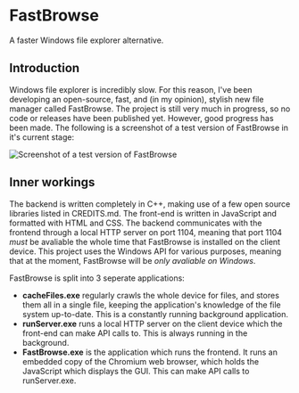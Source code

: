 # FastBrowse
A faster Windows file explorer alternative.

## Introduction
Windows file explorer is incredibly slow. For this reason, I've been developing an open-source, fast, and (in my opinion), stylish new file manager called FastBrowse. The project is still very much in progress, so no code or releases have been published yet. However, good progress has been made. The following is a screenshot of a test version of FastBrowse in it's current stage:

![Screenshot of a test version of FastBrowse](https://github.com/jakeSteinburger/FastBrowse/blob/main/test_screenshot.png)

## Inner workings
The backend is written completely in C++, making use of a few open source libraries listed in CREDITS.md. The front-end is written in JavaScript and formatted with HTML and CSS. The backend communicates with the frontend through a local HTTP server on port 1104, meaning that port 1104 *must* be avaliable the whole time that FastBrowse is installed on the client device. This project uses the Windows API for various purposes, meaning that at the moment, FastBrowse will be *only avaliable on Windows*.

FastBrowse is split into 3 seperate applications:
* **cacheFiles.exe** regularly crawls the whole device for files, and stores them all in a single file, keeping the application's knowledge of the file system up-to-date. This is a constantly running background application.
* **runServer.exe** runs a local HTTP server on the client device which the front-end can make API calls to. This is always running in the background.
* **FastBrowse.exe** is the application which runs the frontend. It runs an embedded copy of the Chromium web browser, which holds the JavaScript which displays the GUI. This can make API calls to runServer.exe.
